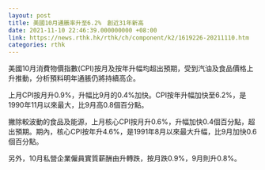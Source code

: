```yaml
---
layout: post
title: 美國10月通脹率升至6.2%　創近31年新高
date: 2021-11-10 22:46:39.000000000 +08:00
link: https://news.rthk.hk/rthk/ch/component/k2/1619226-20211110.htm
categories: rthk
---
```


美國10月消費物價指數(CPI)按月及按年升幅均超出預期，受到汽油及食品價格上升推動，分析預料明年通脹仍將持續高企。

上月CPI按月升0.9%，升幅比9月的0.4%加快。CPI按年升幅加快至6.2%，是1990年11月以來最大，比9月高0.8個百分點。

撇除較波動的食品及能源，上月核心CPI按月升0.6%，升幅加快0.4個百分點，超出預期。期內，核心CPI按年升4.6%，是1991年8月以來最大升幅，比9月加快0.6個百分點。

另外，10月私營企業僱員實質薪酬由升轉跌，按月跌0.9%，9月則升0.8%。
